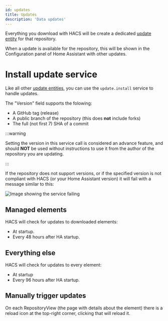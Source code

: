 ```yaml
---
id: updates
title: Updates
description: 'Data updates'
---
```


Everything you download with HACS will be create a dedicated [update entity](/docs/entities/update) for that repository.

When a update is available for the repository, this will be shown in the Configuration panel of Home Assistant with other updates.

# Install update service

Like all other [update entities](/docs/entities/update), you can use the `update.install` service to handle updates.

The "Version" field supports the folowing:

- A GitHub tag (release)
- A public branch of the repository (this does **not** include forks)
- The full (not first 7) SHA of a commit

:::warning

Setting the version in this service call is considered an advance feature, and should **NOT** be used without instructions to use it from the author of the repository you are updating.

:::

If the repository does not support versions, or if the specified version is not compliant with HACS (or your Home Assistant version) it will fail with a message similar to this:

![Image showing the service failing](/img/update_service_failed.png)

## Managed elements

HACS will check for updates to downloaded elements:

- At startup.
- Every 48 hours after HA startup.

## Everything else

HACS will check for updates to every element:

- At startup
- Every 96 hours after HA startup.

## Manually trigger updates

On each RepositoryView (the page with details about the element) there is a reload icon at the top-right corner, clicking that will reload it.
